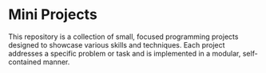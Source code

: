 # Mini Projects
 This repository is a collection of small, focused programming projects designed to showcase various skills and techniques. Each project addresses a specific problem or task and is implemented in a modular, self-contained manner.

